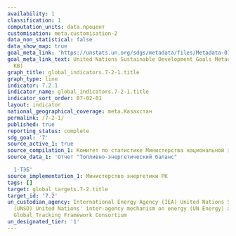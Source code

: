 ```yaml
---
availability: 1
classification: 1
computation_units: data.процент
customisation: meta.customisation-2
data_non_statistical: false
data_show_map: true
goal_meta_link: 'https://unstats.un.org/sdgs/metadata/files/Metadata-07-02-01.pdf '
goal_meta_link_text: United Nations Sustainable Development Goals Metadata (PDF 216
  KB)
graph_title: global_indicators.7-2-1.title
graph_type: line
indicator: 7.2.1
indicator_name: global_indicators.7-2-1.title
indicator_sort_order: 07-02-01
layout: indicator
national_geographical_coverage: meta.Казахстан
permalink: /7-2-1/
published: true
reporting_status: complete
sdg_goal: '7'
source_active_1: true
source_compilation_1: Комитет по статистике Министерства национальной экономики РК
source_data_1: 'Отчет "Топливно-энергетический баланс"

  1-ТЭБ'
source_implementation_1: Министерство энергетики РК
tags: []
target: global_targets.7-2.title
target_id: '7.2'
un_custodian_agency: International Energy Agency (IEA) United Nations Statistics Division
  (UNSD) United Nations' inter-agency mechanism on energy (UN Energy) and the SE4ALL
  Global Tracking Framework Consortium
un_designated_tier: '1'
---
```

